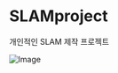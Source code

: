 # SLAMproject
개인적인 SLAM 제작 프로젝트

![Image](https://github.com/user-attachments/assets/6940120f-4c38-4ccf-8147-73274d9ffd9b)
